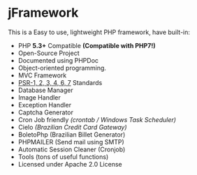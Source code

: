 jFramework
==========

This is a Easy to use, lightweight PHP framework, have built-in:

* PHP **5.3+** Compatible **(Compatible with PHP7!)**
* Open-Source Project
* Documented using PHPDoc
* Object-oriented programming.
* MVC Framework
* [PSR-1, 2, 3, 4, 6, 7][] Standards
* Database Manager
* Image Handler
* Exception Handler
* Captcha Generator
* Cron Job friendly _(crontab / Windows Task Scheduler)_
* Cielo _(Brazilian Credit Card Gateway)_
* BoletoPhp (Brazilian Billet Generator)
* PHPMAILER (Send mail using SMTP)
* Automatic Session Cleaner (Cronjob)
* Tools (tons of useful functions)
* Licensed under Apache 2.0 License

[PSR-1, 2, 3, 4, 6, 7]: <http://www.php-fig.org/psr/>